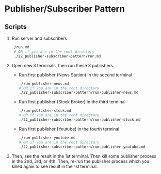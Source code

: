# Publisher/Subscriber Pattern

## Scripts

1. Run server and subscribers

   ```bash
   ./run.md
    # OR if you are in the root directory
    ./22_publisher-subscriber-pattern/run.md
   ```

2. Open new 3 terminals, then run these 3 publishers

   - Run first publisher (News Station) in the second terminal

      ```bash
      ./run-publisher-news.md
      # OR if you are in the root directory
      ./22_publisher-subscriber-pattern/run-publisher-news.md
      ```

   - Run first publisher (Stock Broker) in the third terminal

      ```bash
      ./run-publisher-stock.md
      # OR if you are in the root directory
      ./22_publisher-subscriber-pattern/run-publisher-stock.md
      ```

   - Run first publisher (Youtube) in the fourth terminal

      ```bash
      ./run-publisher-youtube.md
      # OR if you are in the root directory
      ./22_publisher-subscriber-pattern/run-publisher-youtube.md
      ```

3. Then, see the result in the 1st terminal. Then kill some publisher process in the 2nd, 3rd, or 4th. Then, re-run the publisher process which you killed again to see result in the 1st terminal.
